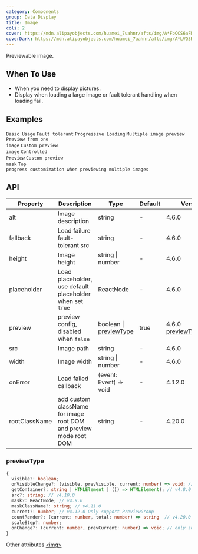```yaml
---
category: Components
group: Data Display
title: Image
cols: 2
cover: https://mdn.alipayobjects.com/huamei_7uahnr/afts/img/A*FbOCS6aFMeUAAAAAAAAAAAAADrJ8AQ/original
coverDark: https://mdn.alipayobjects.com/huamei_7uahnr/afts/img/A*LVQ3R5JjjJEAAAAAAAAAAAAADrJ8AQ/original
---
```


Previewable image.

## When To Use

- When you need to display pictures.
- Display when loading a large image or fault tolerant handling when loading fail.

## Examples

<!-- prettier-ignore -->
<code src="./demo/basic.tsx">Basic Usage</code>
<code src="./demo/fallback.tsx">Fault tolerant</code>
<code src="./demo/placeholder.tsx">Progressive Loading</code>
<code src="./demo/preview-group.tsx">Multiple image preview</code>
<code src="./demo/preview-group-visible.tsx">Preview from one image</code>
<code src="./demo/previewSrc.tsx">Custom preview image</code>
<code src="./demo/controlled-preview.tsx">Controlled Preview</code>
<code src="./demo/preview-mask.tsx" debug>Custom preview mask</code>
<code src="./demo/preview-group-top-progress.tsx" debug>Top progress customization when previewing multiple images</code>

## API

| Property      | Description                                                       | Type                                   | Default | Version                                 |
| ------------- | ----------------------------------------------------------------- | -------------------------------------- | ------- | --------------------------------------- |
| alt           | Image description                                                 | string                                 | -       | 4.6.0                                   |
| fallback      | Load failure fault-tolerant src                                   | string                                 | -       | 4.6.0                                   |
| height        | Image height                                                      | string \| number                       | -       | 4.6.0                                   |
| placeholder   | Load placeholder, use default placeholder when set `true`         | ReactNode                              | -       | 4.6.0                                   |
| preview       | preview config, disabled when `false`                             | boolean \| [previewType](#previewtype) | true    | 4.6.0 [previewType](#previewtype):4.7.0 |
| src           | Image path                                                        | string                                 | -       | 4.6.0                                   |
| width         | Image width                                                       | string \| number                       | -       | 4.6.0                                   |
| onError       | Load failed callback                                              | (event: Event) => void                 | -       | 4.12.0                                  |
| rootClassName | add custom className for image root DOM and preview mode root DOM | string                                 | -       | 4.20.0                                  |

### previewType

```typescript
{
  visible?: boolean;
  onVisibleChange?: (visible, prevVisible, current: number) => void; // `current` only support after v5.3.0
  getContainer?: string | HTMLElement | (() => HTMLElement); // v4.8.0
  src?: string; // v4.10.0
  mask?: ReactNode; // v4.9.0
  maskClassName?: string; // v4.11.0
  current?: number; // v4.12.0 Only support PreviewGroup
  countRender?: (current: number, total: number) => string  // v4.20.0 Only support PreviewGroup
  scaleStep?: number;
  onChange?: (current: number, prevCurrent: number) => void; // only support after v5.3.0
}
```

Other attributes [&lt;img>](https://developer.mozilla.org/en-US/docs/Web/HTML/Element/img#Attributes)
